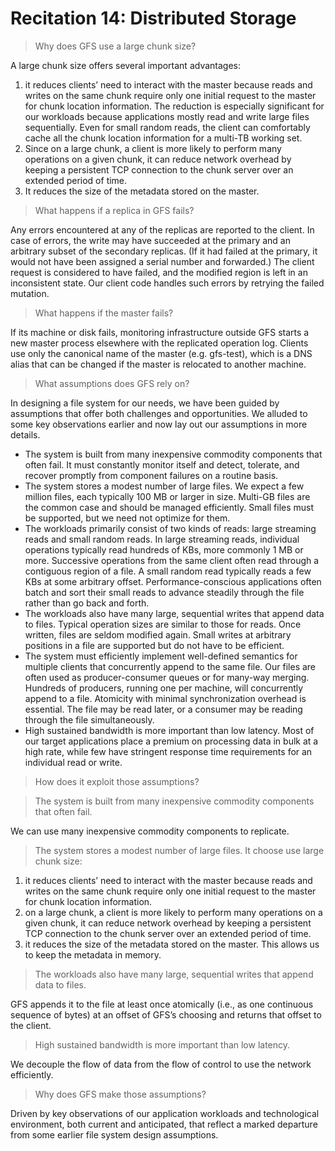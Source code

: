 # Recitation 14: Distributed Storage

> Why does GFS use a large chunk size?
> 

A large chunk size offers several important advantages:

1. it reduces clients’ need to interact with the master because reads and writes on the same chunk require only one initial request to the master for chunk location information. The reduction is especially significant for our workloads because applications mostly read and write large files sequentially. Even for small random reads, the client can comfortably cache all the chunk location information for a multi-TB working set. 
2. Since on a large chunk, a client is more likely to perform many operations on a given chunk, it can reduce network overhead by keeping a persistent TCP connection to the chunk server over an extended period of time. 
3. It reduces the size of the metadata stored on the master.

> What happens if a replica in GFS fails?
> 

Any errors encountered at any of the replicas are reported to the client. In case of errors, the write may have succeeded at the primary and an arbitrary subset of the secondary replicas. (If it had failed at the primary, it would not have been assigned a serial number and forwarded.) The client request is considered to have failed, and the modified region is left in an inconsistent state. Our client code handles such errors by retrying the failed mutation.

> What happens if the master fails?
> 

If its machine or disk fails, monitoring infrastructure outside GFS starts a new master process elsewhere with the replicated operation log. Clients use only the canonical name of the master (e.g. gfs-test), which is a DNS alias that can be changed if the master is relocated to another machine.

> What assumptions does GFS rely on?
> 

In designing a file system for our needs, we have been guided by assumptions that offer both challenges and opportunities. We alluded to some key observations earlier and now lay out our assumptions in more details.

- The system is built from many inexpensive commodity components that often fail. It must constantly monitor itself and detect, tolerate, and recover promptly from component failures on a routine basis.
- The system stores a modest number of large files. We expect a few million files, each typically 100 MB or larger in size. Multi-GB files are the common case and should be managed efficiently. Small files must be supported, but we need not optimize for them.
- The workloads primarily consist of two kinds of reads: large streaming reads and small random reads. In large streaming reads, individual operations typically read hundreds of KBs, more commonly 1 MB or more. Successive operations from the same client often read through a contiguous region of a file. A small random read typically reads a few KBs at some arbitrary offset. Performance-conscious applications often batch and sort their small reads to advance steadily through the file rather than go back and forth.
- The workloads also have many large, sequential writes that append data to files. Typical operation sizes are similar to those for reads. Once written, files are seldom modified again. Small writes at arbitrary positions in a file are supported but do not have to be efficient.
- The system must efficiently implement well-defined semantics for multiple clients that concurrently append to the same file. Our files are often used as producer-consumer queues or for many-way merging. Hundreds of producers, running one per machine, will concurrently append to a file. Atomicity with minimal synchronization overhead is essential. The file may be read later, or a consumer may be reading through the file simultaneously.
- High sustained bandwidth is more important than low latency. Most of our target applications place a premium on processing data in bulk at a high rate, while few have stringent response time requirements for an individual read or write.

> How does it exploit those assumptions?
> 

> The system is built from many inexpensive commodity components that often fail.
> 

We can use many inexpensive commodity components to replicate.

> The system stores a modest number of large files. It choose use large chunk size:
> 
1. it reduces clients’ need to interact with the master because reads and writes on the same chunk require only one initial request to the master for chunk location information.
2. on a large chunk, a client is more likely to perform many operations on a given chunk, it can reduce network overhead by keeping a persistent TCP connection to the chunk server over an extended period of time.
3. it reduces the size of the metadata stored on the master. This allows us to keep the metadata
in memory.

> The workloads also have many large, sequential writes that append data to files.
> 

GFS appends it to the file at least once atomically (i.e., as one continuous sequence of bytes) at an offset of GFS’s choosing and returns that offset to the client.

> High sustained bandwidth is more important than low latency.
> 

We decouple the flow of data from the flow of control to use the network efficiently.

> Why does GFS make those assumptions?
> 

Driven by key observations of our application workloads and technological environment, both current and anticipated, that reflect a marked departure from some earlier file system design assumptions.